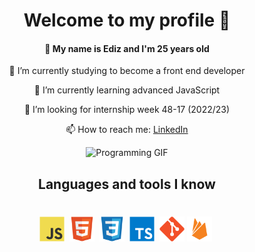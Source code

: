 <div align="center">

# Welcome to my profile  👋

#### 🧍 My name is Ediz and I'm 25 years old

🔭 I’m currently studying to become a front end developer

🌱 I’m currently learning advanced JavaScript

🤔 I’m looking for internship week 48-17 (2022/23)

📫 How to reach me: [LinkedIn](https://www.linkedin.com/in/ediz-mehmet-b1240420a/)

![Programming GIF](https://c.tenor.com/GfSX-u7VGM4AAAAC/coding.gif)

## Languages and tools I know

#

<div>  <img src="https://raw.githubusercontent.com/devicons/devicon/master/icons/javascript/javascript-original.svg" title="JavaScript" alt="JavaScript" width="40" height="40"/>&nbsp;
    <img src="  https://raw.githubusercontent.com/devicons/devicon/master/icons/html5/html5-original.svg" title="HTML5" alt="HTML5" width="40" height="40"/>&nbsp;
  <img src="https://raw.githubusercontent.com/devicons/devicon/master/icons/css3/css3-original.svg"  title="CSS3" alt="CSS" width="40" height="40"/>&nbsp;
    <img src="https://raw.githubusercontent.com/devicons/devicon/master/icons/typescript/typescript-original.svg" title="Typescript" alt="Typescript" width="40" height="40"/>&nbsp;
    <img src="https://raw.githubusercontent.com/devicons/devicon/master/icons/git/git-original.svg" title="Git" **alt="Git" width="40" height="40"/>
  <img src="https://raw.githubusercontent.com/devicons/devicon/master/icons/firebase/firebase-plain.svg" title="Firebase" alt="Firebase" width="40" height="40"/>&nbsp;

</div>

<!--
**edzonee/edzonee** is a ✨ _special_ ✨ repository because its `README.md` (this file) appears on your GitHub profile.

Here are some ideas to get you started:

- 🔭 I’m currently working on ...
- 🌱 I’m currently learning ...
- 👯 I’m looking to collaborate on ...
- 🤔 I’m looking for help with ...
- 💬 Ask me about ...
- 📫 How to reach me: ...
- 😄 Pronouns: ...
- ⚡ Fun fact: ...
- -->
